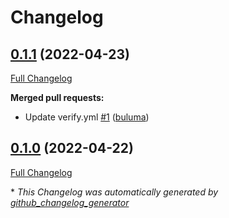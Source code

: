 # Changelog

## [0.1.1](https://github.com/buluma/ansible-role-confluence/tree/0.1.1) (2022-04-23)

[Full Changelog](https://github.com/buluma/ansible-role-confluence/compare/0.1.0...0.1.1)

**Merged pull requests:**

- Update verify.yml [\#1](https://github.com/buluma/ansible-role-confluence/pull/1) ([buluma](https://github.com/buluma))

## [0.1.0](https://github.com/buluma/ansible-role-confluence/tree/0.1.0) (2022-04-22)

[Full Changelog](https://github.com/buluma/ansible-role-confluence/compare/0a98a027423d8226cfd181d005bb84dba72bb333...0.1.0)



\* *This Changelog was automatically generated by [github_changelog_generator](https://github.com/github-changelog-generator/github-changelog-generator)*
